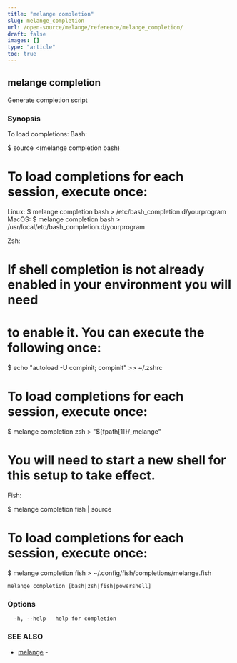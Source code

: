 ```yaml
---
title: "melange completion"
slug: melange_completion
url: /open-source/melange/reference/melange_completion/
draft: false
images: []
type: "article"
toc: true
---
```

## melange completion

Generate completion script

### Synopsis

To load completions:
Bash:

$ source <(melange completion bash)

# To load completions for each session, execute once:
Linux:
  $ melange completion bash > /etc/bash_completion.d/yourprogram
MacOS:
  $ melange completion bash > /usr/local/etc/bash_completion.d/yourprogram

Zsh:

# If shell completion is not already enabled in your environment you will need
# to enable it.  You can execute the following once:

$ echo "autoload -U compinit; compinit" >> ~/.zshrc

# To load completions for each session, execute once:
$ melange completion zsh > "${fpath[1]}/_melange"

# You will need to start a new shell for this setup to take effect.

Fish:

$ melange completion fish | source

# To load completions for each session, execute once:
$ melange completion fish > ~/.config/fish/completions/melange.fish


```
melange completion [bash|zsh|fish|powershell]
```

### Options

```
  -h, --help   help for completion
```

### SEE ALSO

* [melange](/open-source/melange/reference/melange/)	 - 


